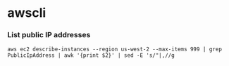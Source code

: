 # awscli

### List public IP addresses

```
aws ec2 describe-instances --region us-west-2 --max-items 999 | grep PublicIpAddress | awk '{print $2}' | sed -E 's/"|,//g
```
